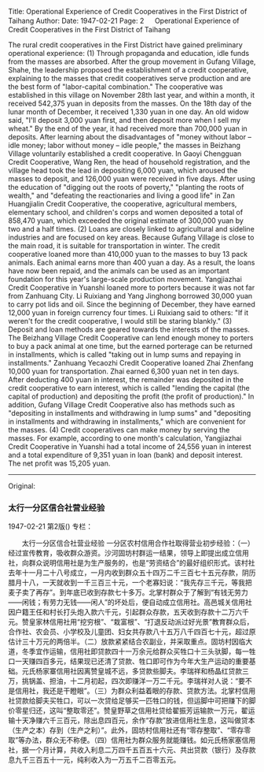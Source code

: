 Title: Operational Experience of Credit Cooperatives in the First District of Taihang
Author: 
Date: 1947-02-21
Page: 2
　
Operational Experience of Credit Cooperatives in the First District of Taihang

The rural credit cooperatives in the First District have gained preliminary operational experience: (1) Through propaganda and education, idle funds from the masses are absorbed. After the group movement in Gufang Village, Shahe, the leadership proposed the establishment of a credit cooperative, explaining to the masses that credit cooperatives serve production and are the best form of "labor-capital combination." The cooperative was established in this village on November 28th last year, and within a month, it received 542,375 yuan in deposits from the masses. On the 18th day of the lunar month of December, it received 1,330 yuan in one day. An old widow said, "I'll deposit 3,000 yuan first, and then deposit more when I sell my wheat." By the end of the year, it had received more than 700,000 yuan in deposits. After learning about the disadvantages of "money without labor – idle money; labor without money – idle people," the masses in Beizhang Village voluntarily established a credit cooperative. In Gaoyi Chengguan Credit Cooperative, Wang Ren, the head of household registration, and the village head took the lead in depositing 6,000 yuan, which aroused the masses to deposit, and 126,000 yuan were received in five days. After using the education of "digging out the roots of poverty," "planting the roots of wealth," and "defeating the reactionaries and living a good life" in Zan Huangjialin Credit Cooperative, the cooperative, agricultural members, elementary school, and children's corps and women deposited a total of 858,470 yuan, which exceeded the original estimate of 300,000 yuan by two and a half times. (2) Loans are closely linked to agricultural and sideline industries and are focused on key areas. Because Gufang Village is close to the main road, it is suitable for transportation in winter. The credit cooperative loaned more than 410,000 yuan to the masses to buy 13 pack animals. Each animal earns more than 400 yuan a day. As a result, the loans have now been repaid, and the animals can be used as an important foundation for this year's large-scale production movement. Yangjiazhai Credit Cooperative in Yuanshi loaned more to porters because it was not far from Zanhuang City. Li Ruixiang and Yang Jinghong borrowed 30,000 yuan to carry pot lids and oil. Since the beginning of December, they have earned 12,000 yuan in foreign currency four times. Li Ruixiang said to others: "If it weren't for the credit cooperative, I would still be staring blankly." (3) Deposit and loan methods are geared towards the interests of the masses. The Beizhang Village Credit Cooperative can lend enough money to porters to buy a pack animal at one time, but the earned porterage can be returned in installments, which is called "taking out in lump sums and repaying in installments." Zanhuang Yecaozhi Credit Cooperative loaned Zhai Zhenfang 10,000 yuan for transportation. Zhai earned 6,300 yuan net in ten days. After deducting 400 yuan in interest, the remainder was deposited in the credit cooperative to earn interest, which is called "lending the capital (the capital of production) and depositing the profit (the profit of production)." In addition, Gufang Village Credit Cooperative also has methods such as "depositing in installments and withdrawing in lump sums" and "depositing in installments and withdrawing in installments," which are convenient for the masses. (4) Credit cooperatives can make money by serving the masses. For example, according to one month's calculation, Yangjiazhai Credit Cooperative in Yuanshi had a total income of 24,556 yuan in interest and a total expenditure of 9,351 yuan in loan (bank) and deposit interest. The net profit was 15,205 yuan.



<hr /> 

Original: 


### 太行一分区信合社营业经验

1947-02-21
第2版()
专栏：

　　太行一分区信合社营业经验
    一分区农村信用合作社取得营业初步经验：（一）经过宣传教育，吸收群众游资。沙河固坊村群运一结果，领导上即提出成立信用社，向群众说明信用社是为生产服务的，也是“劳资结合”的最好组织形式。该村社去年十一月二十八号成立，一月内收到群众五十四万二千三百七十五元存款，阴历腊月十八，一天就收到一千三百三十元，一个老寡妇说：“我先存三千元，等我把麦子卖了再存”。到年底已收到存款七十多万。北掌村群众于了解到“有钱无劳力——闲钱；有劳力无钱——闲人”的坏处后，便自动成立信用社。高邑城关信用社因户籍王任和村长打头炮入款六千元，引起群众存款，五天收到存款十二万六千元。赞皇家林信用社用“挖穷根”、“栽富根”、“打退反动派过好光景”教育群众后，合作社、农会员、小学校及儿童团、妇女共存款八十五万八千四百七十元，超过原估计三十万元的两倍半。（二）放款紧紧结合农副业，并采取重点。固坊村因临大道，冬季宜作运输，信用社即贷款四十一万余元给群众买牲口十三头驮脚，每一牲口一天赚四百多元，结果现已还清了贷款、牲口即可作为今年大生产运动的重要基础。元氏杨家寨信用社因离赞皇城不远，多贷款些脚夫。李瑞祥和杨晶红贷款三万，挑锅盖、担油，十二月初起，四次即赚洋一万二千元。李瑞祥对人说：“要不是信用社，我还是干瞪眼”。（三）为群众利益着眼的存款、贷款方法。北掌村信用社贷款给脚夫买牲口，可以一次贷给足够买一匹牲口的钱，但运脚中可把赚下的脚价零星归还，这叫“整取零还”。赞皇野草之信用社贷给翟振芳运输款一万元，翟运输十天净赚六千三百元，除出息四百元，余作“存款”放进信用社生息，这叫做贷本（生产之本）存到（生产之利）”。此外，固坊村信用社还有“零存整取”、“零存零取”等办法，群众无不称便。（四）信用社为群众服务就能赚钱。如元氏杨家塞信用社，据一个月计算，共收入利息二万四千五百五十六元、共出贷款（银行）及存款息九千三百五十一元，纯利收入为一万五千二百零五元。
